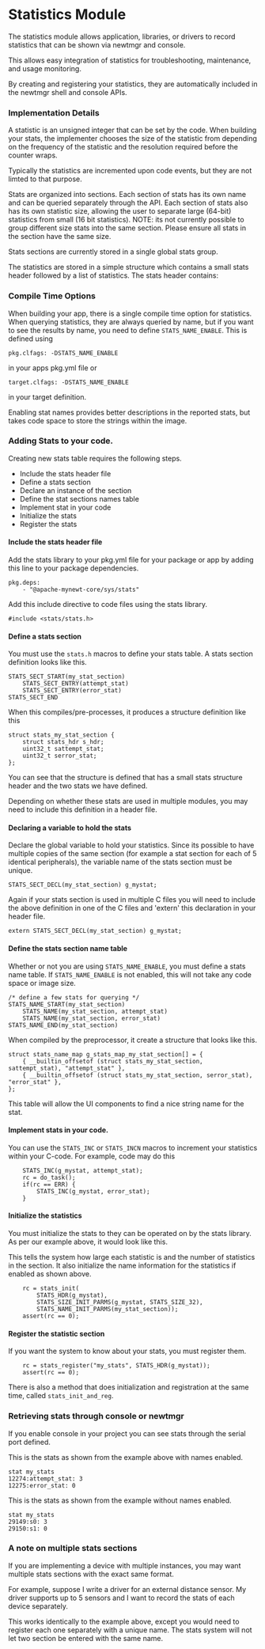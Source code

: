 
# Statistics Module

The statistics module allows application, libraries, or drivers to
record statistics that can be shown via newtmgr and console.

This allows easy integration of statistics for troubleshooting,
maintenance, and usage monitoring.

By creating and registering your statistics, they are automatically
included in the newtmgr shell and console APIs.

### Implementation Details

A statistic is an unsigned integer that can be set by the 
code. When building your stats, the implementer chooses the size of the 
statistic from depending on the frequency of the statistic and the 
resolution required before the counter wraps.    

Typically the statistics are incremented upon code events, but they are 
not limted to that purpose.  

Stats are organized into sections. Each section of stats has its own
name and can be queried separately through the API.  Each section of stats
also has its own statistic size, allowing the user to separate large (64-bit)
statistics from small (16 bit statistics).  NOTE:  its not currently possible
to group different size stats into the same section.  Please ensure all stats
in the section have the same size.

Stats sections are currently stored in a single global stats group.  

The statistics are stored in a simple structure which contains a small
stats header followed by a list of statistics.  The stats header contains:

### Compile Time Options

When building your app, there is a single compile time option for
statistics.  When querying statistics, they are always queried by name,
but if you want to see the results by name, you need to define 
`STATS_NAME_ENABLE`.  This is defined using 

```
pkg.clfags: -DSTATS_NAME_ENABLE
```
in your apps pkg.yml file or 

```
target.clfags: -DSTATS_NAME_ENABLE
```
in your target definition.

Enabling stat names provides better descriptions in the reported stats,
but takes code space to store the strings within the image.

### Adding Stats to your code.

Creating new stats table requires the following steps.

* Include the stats header file 
* Define a stats section
* Declare an instance of the section 
* Define the stat sections names table
* Implement stat in your code
* Initialize the stats
* Register the stats

#### Include the stats header file

Add the stats library to your pkg.yml file for your package or app by adding
this line to your package dependencies.

```
pkg.deps:
    - "@apache-mynewt-core/sys/stats"
```

Add this include directive to code files using the stats library.

```
#include <stats/stats.h>
```

#### Define a stats section

You must use the `stats.h` macros to define your stats table.  A 
stats section definition looks like this.  

```
STATS_SECT_START(my_stat_section)
    STATS_SECT_ENTRY(attempt_stat)
    STATS_SECT_ENTRY(error_stat)
STATS_SECT_END
```

When this compiles/pre-processes, it produces a structure definition like this

```
struct stats_my_stat_section { 
    struct stats_hdr s_hdr;
    uint32_t sattempt_stat;
    uint32_t serror_stat;
};
```

You can see that the structure is defined that has a small stats structure
header and the two stats we have defined.

Depending on whether these stats are used in multiple modules, you may need
to include this definition in a header file.

#### Declaring a variable to hold the stats

Declare the global variable to hold your statistics. Since its possible to
have multiple copies of the same section (for example a stat section for
each of 5 identical peripherals), the variable name of the stats section 
must be unique.

```
STATS_SECT_DECL(my_stat_section) g_mystat;
```

Again if your stats section is used in multiple C files you will need to 
include the above definition in one of the C files and 'extern' this declaration 
in your header file.

```
extern STATS_SECT_DECL(my_stat_section) g_mystat;
```

#### Define the stats section name table

Whether or not you are using `STATS_NAME_ENABLE`, you must define 
a stats name table.  If `STATS_NAME_ENABLE` is not enabled, this will 
not take any code space or image size.  

```
/* define a few stats for querying */
STATS_NAME_START(my_stat_section)
    STATS_NAME(my_stat_section, attempt_stat)
    STATS_NAME(my_stat_section, error_stat)
STATS_NAME_END(my_stat_section)
```

When compiled by the preprocessor, it create a structure that looks like this.

```
struct stats_name_map g_stats_map_my_stat_section[] = {
    { __builtin_offsetof (struct stats_my_stat_section, sattempt_stat), "attempt_stat" },
    { __builtin_offsetof (struct stats_my_stat_section, serror_stat), "error_stat" },
};
```

This table will allow the UI components to find a nice string name for the 
stat.

#### Implement stats in your code.

You can use the `STATS_INC` or `STATS_INCN` macros to increment your statistics
within your C-code.  For example, code may do this

```
    STATS_INC(g_mystat, attempt_stat);
    rc = do_task();
    if(rc == ERR) { 
        STATS_INC(g_mystat, error_stat);        
    }
```

#### Initialize the statistics

You must initialize the stats to they can be operated on by the stats
library.  As per our example above, it would look like this.

This tells the system how large each statistic is and the number of 
statistics in the section.  It also initialize the name information for
the statistics if enabled as shown above.

```
    rc = stats_init(
        STATS_HDR(g_mystat), 
        STATS_SIZE_INIT_PARMS(g_mystat, STATS_SIZE_32), 
        STATS_NAME_INIT_PARMS(my_stat_section));
    assert(rc == 0);
```

#### Register the statistic section

If you want the system to know about your stats,  you must register them.

```
    rc = stats_register("my_stats", STATS_HDR(g_mystat));
    assert(rc == 0);
```

There is also a method that does initialization and registration at the 
same time,  called `stats_init_and_reg`.

### Retrieving stats through console or newtmgr

If you enable console in your project you can see stats through the 
serial port defined.

This is the stats as shown from the example above with names enabled.
```
stat my_stats
12274:attempt_stat: 3
12275:error_stat: 0
```

This is the stats as shown from the example without names enabled.
```
stat my_stats
29149:s0: 3
29150:s1: 0
```

### A note on multiple stats sections

If you are implementing a device with multiple instances, you may
want multiple stats sections with the exact same format.

For example, suppose I write a driver for an external distance sensor.  My
driver supports up to 5 sensors and I want to record the stats of 
each device separately.

This works identically to the example above, except you would need to 
register each one separately with a unique name.  The stats system will
not let two section be entered with the same name.

